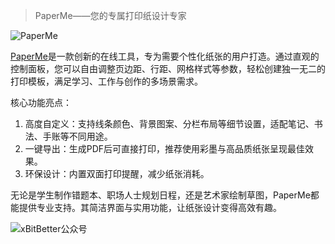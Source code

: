 > PaperMe——您的专属打印纸设计专家

![PaperMe](https://github.com/user-attachments/assets/6699e12c-3196-4288-b00e-e05510b33fb8)

[PaperMe](https://paperme.toolooz.com/)是一款创新的在线工具，专为需要个性化纸张的用户打造。通过直观的控制面板，您可以自由调整页边距、行距、网格样式等参数，轻松创建独一无二的打印模板，满足学习、工作与创作的多场景需求。

核心功能亮点：

1. 高度自定义：支持线条颜色、背景图案、分栏布局等细节设置，适配笔记、书法、手账等不同用途。
2.  一键导出：生成PDF后可直接打印，推荐使用彩墨与高品质纸张呈现最佳效果。
3.  环保设计：内置双面打印提醒，减少纸张消耗。

无论是学生制作错题本、职场人士规划日程，还是艺术家绘制草图，PaperMe都能提供专业支持。其简洁界面与实用功能，让纸张设计变得高效有趣。

![xBitBetter公众号](https://goohugo.github.io/xbitbetter.png "xBitBetter公众号")

<!-- ##{"timestamp":1748306165}## -->

